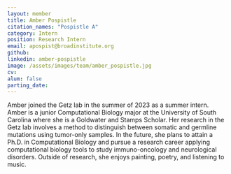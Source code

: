 ```yaml
---
layout: member
title: Amber Pospistle
citation_names: "Pospistle A"
category: Intern
position: Research Intern
email: apospist@broadinstitute.org
github: 
linkedin: amber-pospistle
image: /assets/images/team/amber_pospistle.jpg
cv:
alum: false
parting_date: 
---
```


Amber joined the Getz lab in the summer of 2023 as a summer intern. Amber is a junior Computational Biology major at the University of South Carolina where she is a Goldwater and Stamps Scholar. Her research in the Getz lab involves a method to distinguish between somatic and germline mutations using tumor-only samples. In the future, she plans to attain a Ph.D. in Computational Biology and pursue a research career applying computational biology tools to study immuno-oncology and neurological disorders. Outside of research, she enjoys painting, poetry, and listening to music. 
